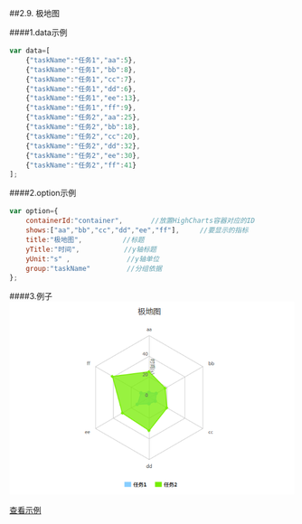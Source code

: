 ##2.9. 极地图

####1.data示例
```js
var data=[
    {"taskName":"任务1","aa":5},
    {"taskName":"任务1","bb":8},
    {"taskName":"任务1","cc":7},
    {"taskName":"任务1","dd":6},
    {"taskName":"任务1","ee":13},
    {"taskName":"任务1","ff":9},
    {"taskName":"任务2","aa":25},
    {"taskName":"任务2","bb":18},
    {"taskName":"任务2","cc":20},
    {"taskName":"任务2","dd":32},
    {"taskName":"任务2","ee":30},
    {"taskName":"任务2","ff":41}
];
```

####2.option示例
```js
var option={
    containerId:"container",       //放置HighCharts容器对应的ID
    shows:["aa","bb","cc","dd","ee","ff"],     //要显示的指标
    title:"极地图",          //标题
    yTitle:"时间",           //y轴标题
    yUnit:"s" ,              //y轴单位
    group:"taskName"         //分组依据
};
```

####3.例子
![streaming](./image/ploar.png)

[查看示例](./brcharts/test/polarchart.html)
